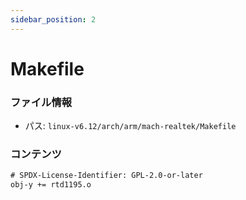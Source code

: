 ```yaml
---
sidebar_position: 2
---
```

# Makefile

### ファイル情報

- パス: `linux-v6.12/arch/arm/mach-realtek/Makefile`

### コンテンツ

```txt
# SPDX-License-Identifier: GPL-2.0-or-later
obj-y += rtd1195.o

```
